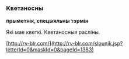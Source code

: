 ### Кветаносны
**прыметнік, спецыяльны тэрмін**

Які мае кветкі. Кветаносныя расліны.

<a rel="author">[http://rv-blr.com/](http://rv-blr.com/slounik.jsp?letterId=0&maskId=0&pageId=1383)</a>
